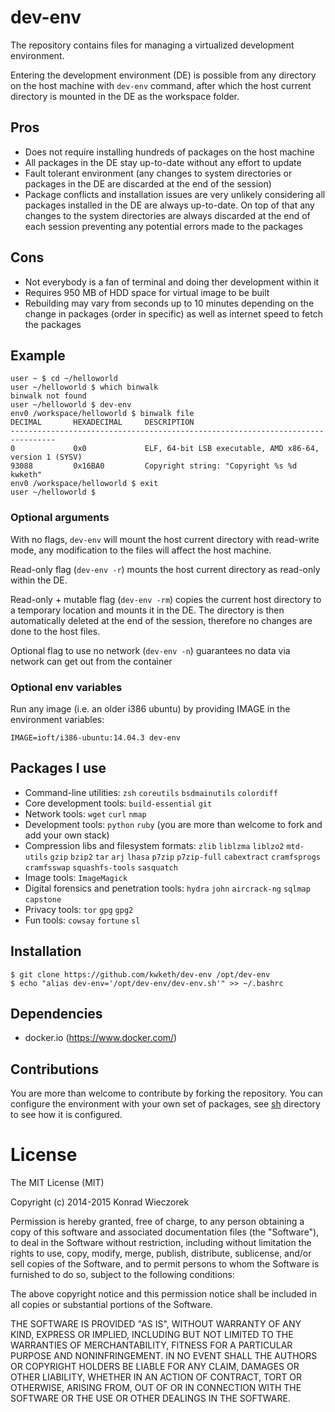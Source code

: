 # dev-env

The repository contains files for managing a virtualized development environment.

Entering the development environment (DE) is possible from any directory on the host machine with `dev-env` command, after which the host current directory is mounted in the DE as the workspace folder.

## Pros
 - Does not require installing hundreds of packages on the host machine
 - All packages in the DE stay up-to-date without any effort to update
 - Fault tolerant environment (any changes to system directories or packages in the DE are discarded at the end of the session)
 - Package conflicts and installation issues are very unlikely considering all packages installed in the DE are always up-to-date. On top of that any changes to the system directories are always discarded at the end of each session preventing any potential errors made to the packages

## Cons
 - Not everybody is a fan of terminal and doing ther development within it
 - Requires 950 MB of HDD space for virtual image to be built
 - Rebuilding may vary from seconds up to 10 minutes depending on the change
   in packages (order in specific) as well as internet speed to fetch the packages

## Example
```
user ~ $ cd ~/helloworld
user ~/helloworld $ which binwalk
binwalk not found
user ~/helloworld $ dev-env
env0 /workspace/helloworld $ binwalk file
DECIMAL       HEXADECIMAL     DESCRIPTION
--------------------------------------------------------------------------------
0             0x0             ELF, 64-bit LSB executable, AMD x86-64, version 1 (SYSV)
93088         0x16BA0         Copyright string: "Copyright %s %d kwketh"
env0 /workspace/helloworld $ exit
user ~/helloworld $ 
```

### Optional arguments

With no flags, `dev-env` will mount the host current directory with read-write mode, any modification to the files will affect the host machine.

Read-only flag (`dev-env -r`) mounts the host current directory as read-only within the DE.

Read-only + mutable flag (`dev-env -rm`) copies the current host directory to a temporary location and mounts it in the DE. The directory is then automatically deleted at the end of the session, therefore no changes are done to the host files.

Optional flag to use no network (`dev-env -n`) guarantees no data via network can get out from the container

### Optional env variables

Run any image (i.e. an older i386 ubuntu) by providing IMAGE in the environment variables:
```
IMAGE=ioft/i386-ubuntu:14.04.3 dev-env
```

## Packages I use
 - Command-line utilities: `zsh` `coreutils` `bsdmainutils` `colordiff`
 - Core development tools: `build-essential` `git`
 - Network tools: `wget` `curl` `nmap`
 - Development tools: `python` `ruby` (you are more than welcome to fork and add your own stack)
 - Compression libs and filesystem formats: `zlib` `liblzma` `liblzo2` `mtd-utils` `gzip` `bzip2` `tar` `arj` `lhasa` `p7zip` `p7zip-full` `cabextract` `cramfsprogs` `cramfsswap` `squashfs-tools` `sasquatch`
 - Image tools: `ImageMagick`
 - Digital forensics and penetration tools: `hydra` `john` `aircrack-ng` `sqlmap` `capstone` 
 - Privacy tools: `tor` `gpg` `gpg2`
 - Fun tools: `cowsay` `fortune` `sl`

## Installation
```
$ git clone https://github.com/kwketh/dev-env /opt/dev-env
$ echo "alias dev-env='/opt/dev-env/dev-env.sh'" >> ~/.bashrc
```

## Dependencies

 - docker.io (https://www.docker.com/)

## Contributions

You are more than welcome to contribute by forking the repository. You can configure the environment with your own set of packages, see [sh](sh/) directory to see how it is configured.

# License

The MIT License (MIT)

Copyright (c) 2014-2015 Konrad Wieczorek

Permission is hereby granted, free of charge, to any person obtaining a copy of this software and associated documentation files (the "Software"), to deal in the Software without restriction, including without limitation the rights to use, copy, modify, merge, publish, distribute, sublicense, and/or sell copies of the Software, and to permit persons to whom the Software is furnished to do so, subject to the following conditions:

The above copyright notice and this permission notice shall be included in all copies or substantial portions of the Software.

THE SOFTWARE IS PROVIDED "AS IS", WITHOUT WARRANTY OF ANY KIND, EXPRESS OR IMPLIED, INCLUDING BUT NOT LIMITED TO THE WARRANTIES OF MERCHANTABILITY, FITNESS FOR A PARTICULAR PURPOSE AND NONINFRINGEMENT. IN NO EVENT SHALL THE AUTHORS OR COPYRIGHT HOLDERS BE LIABLE FOR ANY CLAIM, DAMAGES OR OTHER LIABILITY, WHETHER IN AN ACTION OF CONTRACT, TORT OR OTHERWISE, ARISING FROM, OUT OF OR IN CONNECTION WITH THE SOFTWARE OR THE USE OR OTHER DEALINGS IN THE SOFTWARE.
